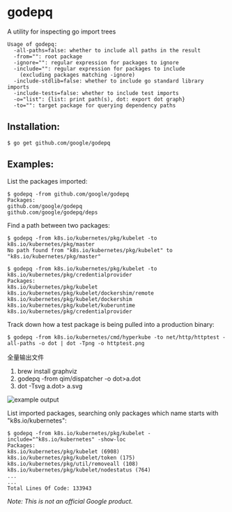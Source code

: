 # godepq

A utility for inspecting go import trees

```
Usage of godepq:
  -all-paths=false: whether to include all paths in the result
  -from="": root package
  -ignore="": regular expression for packages to ignore
  -include="": regular expression for packages to include
    (excluding packages matching -ignore)
  -include-stdlib=false: whether to include go standard library imports
  -include-tests=false: whether to include test imports
  -o="list": {list: print path(s), dot: export dot graph}
  -to="": target package for querying dependency paths
```

## Installation:

```
$ go get github.com/google/godepq
```

## Examples:

List the packages imported:
```
$ godepq -from github.com/google/godepq
Packages:
github.com/google/godepq
github.com/google/godepq/deps
```

Find a path between two packages:
```
$ godepq -from k8s.io/kubernetes/pkg/kubelet -to k8s.io/kubernetes/pkg/master
No path found from "k8s.io/kubernetes/pkg/kubelet" to "k8s.io/kubernetes/pkg/master"

$ godepq -from k8s.io/kubernetes/pkg/kubelet -to k8s.io/kubernetes/pkg/credentialprovider
Packages:
k8s.io/kubernetes/pkg/kubelet
k8s.io/kubernetes/pkg/kubelet/dockershim/remote
k8s.io/kubernetes/pkg/kubelet/dockershim
k8s.io/kubernetes/pkg/kubelet/kuberuntime
k8s.io/kubernetes/pkg/credentialprovider
```

Track down how a test package is being pulled into a production binary:
```
$ godepq -from k8s.io/kubernetes/cmd/hyperkube -to net/http/httptest -all-paths -o dot | dot -Tpng -o httptest.png
```
全量输出文件
1. brew install graphviz
2. godepq -from qim/dispatcher -o dot>a.dot 
3. dot -Tsvg a.dot> a.svg

![example output](example.png)

List imported packages, searching only packages which name starts with "k8s.io/kubernetes":
```
$ godepq -from k8s.io/kubernetes/pkg/kubelet -include="^k8s.io/kubernetes" -show-loc
Packages:
k8s.io/kubernetes/pkg/kubelet (6908)
k8s.io/kubernetes/pkg/kubelet/token (175)
k8s.io/kubernetes/pkg/util/removeall (108)
k8s.io/kubernetes/pkg/kubelet/nodestatus (764)
...
...
Total Lines Of Code: 133943
```

*Note: This is not an official Google product.*
